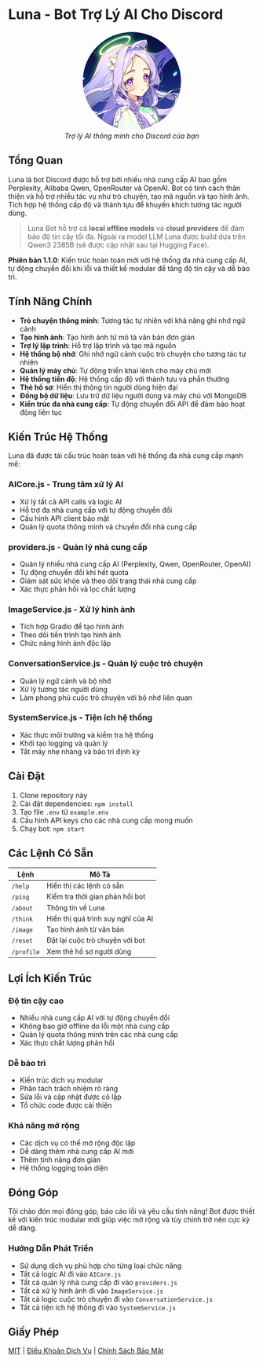 # Luna - Bot Trợ Lý AI Cho Discord

<div align="center">
  <img src="./assets/luna-avatar.png" alt="Ảnh đại diện bot Luna" width="200" height="200" style="border-radius: 50%;">
  <br>
  <em>Trợ lý AI thông minh cho Discord của bạn</em>
</div>

## Tổng Quan

Luna là bot Discord được hỗ trợ bởi nhiều nhà cung cấp AI bao gồm Perplexity, Alibaba Qwen, OpenRouter và OpenAI. Bot có tính cách thân thiện và hỗ trợ nhiều tác vụ như trò chuyện, tạo mã nguồn và tạo hình ảnh. Tích hợp hệ thống cấp độ và thành tựu để khuyến khích tương tác người dùng.
> Luna Bot hỗ trợ cả **local offline models** và **cloud providers** để đảm bảo độ tin cậy tối đa. Ngoài ra model LLM Luna được build dựa trên Qwen3 2385B (sẽ được cập nhật sau tại Hugging Face).

**Phiên bản 1.1.0**: Kiến trúc hoàn toàn mới với hệ thống đa nhà cung cấp AI, tự động chuyển đổi khi lỗi và thiết kế modular để tăng độ tin cậy và dễ bảo trì.

## Tính Năng Chính

- **Trò chuyện thông minh**: Tương tác tự nhiên với khả năng ghi nhớ ngữ cảnh  
- **Tạo hình ảnh**: Tạo hình ảnh từ mô tả văn bản đơn giản  
- **Trợ lý lập trình**: Hỗ trợ lập trình và tạo mã nguồn  
- **Hệ thống bộ nhớ**: Ghi nhớ ngữ cảnh cuộc trò chuyện cho tương tác tự nhiên  
- **Quản lý máy chủ**: Tự động triển khai lệnh cho máy chủ mới  
- **Hệ thống tiến độ**: Hệ thống cấp độ với thành tựu và phần thưởng  
- **Thẻ hồ sơ**: Hiển thị thông tin người dùng hiện đại  
- **Đồng bộ dữ liệu**: Lưu trữ dữ liệu người dùng và máy chủ với MongoDB  
- **Kiến trúc đa nhà cung cấp**: Tự động chuyển đổi API để đảm bảo hoạt động liên tục

## Kiến Trúc Hệ Thống

Luna đã được tái cấu trúc hoàn toàn với hệ thống đa nhà cung cấp mạnh mẽ:

### **AICore.js** - Trung tâm xử lý AI
- Xử lý tất cả API calls và logic AI
- Hỗ trợ đa nhà cung cấp với tự động chuyển đổi
- Cấu hình API client bảo mật
- Quản lý quota thông minh và chuyển đổi nhà cung cấp

### **providers.js** - Quản lý nhà cung cấp
- Quản lý nhiều nhà cung cấp AI (Perplexity, Qwen, OpenRouter, OpenAI)
- Tự động chuyển đổi khi hết quota
- Giám sát sức khỏe và theo dõi trạng thái nhà cung cấp
- Xác thực phản hồi và lọc chất lượng

### **ImageService.js** - Xử lý hình ảnh
- Tích hợp Gradio để tạo hình ảnh
- Theo dõi tiến trình tạo hình ảnh
- Chức năng hình ảnh độc lập

### **ConversationService.js** - Quản lý cuộc trò chuyện
- Quản lý ngữ cảnh và bộ nhớ
- Xử lý tương tác người dùng
- Làm phong phú cuộc trò chuyện với bộ nhớ liên quan

### **SystemService.js** - Tiện ích hệ thống
- Xác thực môi trường và kiểm tra hệ thống
- Khởi tạo logging và quản lý
- Tắt máy nhẹ nhàng và bảo trì định kỳ

## Cài Đặt

1. Clone repository này
2. Cài đặt dependencies: `npm install`
3. Tạo file `.env` từ `example.env`
4. Cấu hình API keys cho các nhà cung cấp mong muốn
5. Chạy bot: `npm start` 

## Các Lệnh Có Sẵn

| Lệnh | Mô Tả |
|---------|-------------|
| `/help` | Hiển thị các lệnh có sẵn |
| `/ping` | Kiểm tra thời gian phản hồi bot |
| `/about` | Thông tin về Luna |
| `/think` | Hiển thị quá trình suy nghĩ của AI |
| `/image` | Tạo hình ảnh từ văn bản |
| `/reset` | Đặt lại cuộc trò chuyện với bot |
| `/profile` | Xem thẻ hồ sơ người dùng |

## Lợi Ích Kiến Trúc

### **Độ tin cậy cao**
- Nhiều nhà cung cấp AI với tự động chuyển đổi
- Không bao giờ offline do lỗi một nhà cung cấp
- Quản lý quota thông minh trên các nhà cung cấp
- Xác thực chất lượng phản hồi

### **Dễ bảo trì**
- Kiến trúc dịch vụ modular
- Phân tách trách nhiệm rõ ràng
- Sửa lỗi và cập nhật được cô lập
- Tổ chức code được cải thiện

### **Khả năng mở rộng**
- Các dịch vụ có thể mở rộng độc lập
- Dễ dàng thêm nhà cung cấp AI mới
- Thêm tính năng đơn giản
- Hệ thống logging toàn diện

## Đóng Góp

Tôi chào đón mọi đóng góp, báo cáo lỗi và yêu cầu tính năng! Bot được thiết kế với kiến trúc modular mới giúp việc mở rộng và tùy chỉnh trở nên cực kỳ dễ dàng.

### Hướng Dẫn Phát Triển
- Sử dụng dịch vụ phù hợp cho từng loại chức năng
- Tất cả logic AI đi vào `AICore.js`
- Tất cả quản lý nhà cung cấp đi vào `providers.js`
- Tất cả xử lý hình ảnh đi vào `ImageService.js`
- Tất cả logic cuộc trò chuyện đi vào `ConversationService.js`
- Tất cả tiện ích hệ thống đi vào `SystemService.js`

## Giấy Phép

[MIT](LICENSE) | [Điều Khoản Dịch Vụ](./docs/legal/terms-of-service.md) | [Chính Sách Bảo Mật](./docs/legal/privacy-policy.md)
